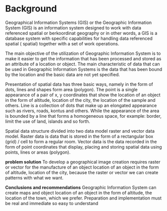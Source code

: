 Background
==========
Geographical Information Systems (GIS) or the Geographic Information System (GIS) is an information system designed to work with data referenced spatial or berkoordinat geography or in other words, a GIS is a database system with specific capabilities for handling data referenced spatial ( spatial) together with a set of work operations.


The main objective of the utilization of Geographic Information System is to make it easier to get the information that has been processed and stored as an attribute of a location or object. The main characteristic of data that can be used in Geographic Information Systems is the data that has been bound by the location and the basic data are not yet specified.


Presentation of spatial data has three basic ways, namely in the form of dots, lines and shapes form area (polygon). The point is a single appearance of a pair of x, y coordinates that show the location of an object in the form of altitude, location of the city, the location of the sample and others. Line is a collection of dots that make up an elongated appearance such as rivers, roads, kontus and others. While the appearance of the area is bounded by a line that forms a homogeneous space, for example: border, limit the use of land, islands and so forth.


Spatial data structure divided into two data model raster and vector data model. Raster data is data that is stored in the form of a rectangular box (grid) / cell to form a regular room. Vector data is the data recorded in the form of point coordinates that display, placing and storing spatial data using points, lines or areas (polygon).


**problem solution**
To develop a geographical image creation requires raster or vector for the manufacture of an object location of an object in the form of altitude, location of the city, because the raster or vector we can create patterns with what we want.

**Conclusions and recommendations**
Geographic Information System can create maps and object location of an object in the form of altitude, the location of the town, which we prefer.
Preparation and implementation must be real and immediate so easy to understand

